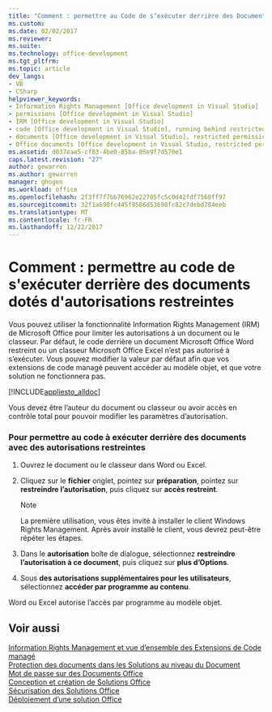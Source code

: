 ```yaml
---
title: "Comment : permettre au Code de s’exécuter derrière des Documents avec des autorisations restreintes | Documents Microsoft"
ms.custom: 
ms.date: 02/02/2017
ms.reviewer: 
ms.suite: 
ms.technology: office-development
ms.tgt_pltfrm: 
ms.topic: article
dev_langs:
- VB
- CSharp
helpviewer_keywords:
- Information Rights Management [Office development in Visual Studio]
- permissions [Office development in Visual Studio]
- IRM [Office development in Visual Studio]
- code [Office development in Visual Studio], running behind restricted documents
- documents [Office development in Visual Studio], restricted permissions
- Office documents [Office development in Visual Studio, restricted permissions
ms.assetid: d037eae5-cf83-4be0-85ba-05e9f7d570e1
caps.latest.revision: "27"
author: gewarren
ms.author: gewarren
manager: ghogen
ms.workload: office
ms.openlocfilehash: 2f3ff7f7bb76962e22705fc5c0d42fdf7568ff97
ms.sourcegitcommit: 32f1a690fc445f9586d53698fc82c7debd784eeb
ms.translationtype: MT
ms.contentlocale: fr-FR
ms.lasthandoff: 12/22/2017
---
```

# <a name="how-to-permit-code-to-run-behind-documents-with-restricted-permissions"></a>Comment : permettre au code de s'exécuter derrière des documents dotés d'autorisations restreintes
  Vous pouvez utiliser la fonctionnalité Information Rights Management (IRM) de Microsoft Office pour limiter les autorisations à un document ou le classeur. Par défaut, le code derrière un document Microsoft Office Word restreint ou un classeur Microsoft Office Excel n’est pas autorisé à s’exécuter. Vous pouvez modifier la valeur par défaut afin que vos extensions de code managé peuvent accéder au modèle objet, et que votre solution ne fonctionnera pas.  
  
 [!INCLUDE[appliesto_alldoc](../vsto/includes/appliesto-alldoc-md.md)]  
  
 Vous devez être l’auteur du document ou classeur ou avoir accès en contrôle total pour pouvoir modifier les paramètres d’autorisation.  
  
### <a name="to-permit-code-to-run-behind-documents-with-restricted-permissions"></a>Pour permettre au code à exécuter derrière des documents avec des autorisations restreintes  
  
1.  Ouvrez le document ou le classeur dans Word ou Excel.  
  
2.  Cliquez sur le **fichier** onglet, pointez sur **préparation**, pointez sur **restreindre l’autorisation**, puis cliquez sur **accès restreint**.  
  
    > [!NOTE]  
    >  La première utilisation, vous êtes invité à installer le client Windows Rights Management. Après avoir installé le client, vous devrez peut-être répéter les étapes.  
  
3.  Dans le **autorisation** boîte de dialogue, sélectionnez **restreindre l’autorisation à ce document**, puis cliquez sur **plus d’Options**.  
  
4.  Sous **des autorisations supplémentaires pour les utilisateurs**, sélectionnez **accéder par programme au contenu**.  
  
 Word ou Excel autorise l’accès par programme au modèle objet.  
  
## <a name="see-also"></a>Voir aussi  
 [Information Rights Management et vue d’ensemble des Extensions de Code managé](../vsto/information-rights-management-and-managed-code-extensions-overview.md)   
 [Protection des documents dans les Solutions au niveau du Document](../vsto/document-protection-in-document-level-solutions.md)   
 [Mot de passe sur des Documents Office](../vsto/password-protection-on-office-documents.md)   
 [Conception et création de Solutions Office](../vsto/designing-and-creating-office-solutions.md)   
 [Sécurisation des Solutions Office](../vsto/securing-office-solutions.md)   
 [Déploiement d’une solution Office](../vsto/deploying-an-office-solution.md)  
  
  